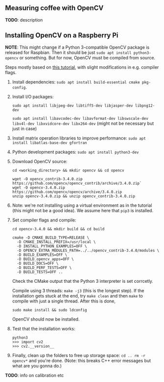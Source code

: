 ## Measuring coffee with OpenCV

**TODO**: description


## Installing OpenCV on a Raspberry Pi

**NOTE**: This might change if a Python 3-compatible OpenCV package is released for Raspbian. Then it should be just `sudo apt install python3-opencv` or something. But for now, OpenCV must be compiled from source.

Steps mostly based on [this tutorial](https://www.pyimagesearch.com/2016/04/18/install-guide-raspberry-pi-3-raspbian-jessie-opencv-3/), with slight modifications in e.g. compiler flags.

1. Install dependencies: `sudo apt install build-essential cmake pkg-config`.
1. Install  I/O packages:

   `sudo apt install libjpeg-dev libtiff5-dev libjasper-dev libpng12-dev`

   `sudo apt install libavcodec-dev libavformat-dev libswscale-dev libv4l-dev libxvidcore-dev libx264-dev` (might not be necessary but just in case)

1. Install matrix operation libraries to improve performance: `sudo apt install libatlas-base-dev gfortran`
1. Python development packages: `sudo apt install python3-dev`
1. Download OpenCV source:

   `cd <working_directory> && mkdir opencv && cd opencv`

   ```
   wget -O opencv_contrib-3.4.0.zip https://github.com/opencv/opencv_contrib/archive/3.4.0.zip`
   wget -O opencv-3.4.0.zip https://github.com/opencv/opencv/archive/3.4.0.zip
   unzip opencv-3.4.0.zip && unzip opencv_contrib-3.4.0.zip
   ```

1. Note: we're not installing using a virtual environment as in the tutorial (this might not be a good idea). We assume here that `pip3` is installed.
1. Set compiler flags and compile:

   `cd opencv-3.4.0 && mkdir build && cd build`

   ```
   cmake -D CMAKE_BUILD_TYPE=RELEASE \
     -D CMAKE_INSTALL_PREFIX=/usr/local \
	 -D INSTALL_PYTHON_EXAMPLES=OFF \
	 -D OPENCV_EXTRA_MODULES_PATH=../../opencv_contrib-3.4.0/modules \
	 -D BUILD_EXAMPLES=OFF \
	 -D BUILD_opencv_apps=OFF \
	 -D BUILD_DOCS=OFF \
	 -D BUILD_PERF_TESTS=OFF \
	 -D BUILD_TESTS=OFF ..
   ```

   Check the CMake output that the Python 3 interpreter is set corrcetly.

   Compile using 3 threads: `make -j3` (this is the longest step). If the installation gets stuck at the end, try `make clean` and then `make` to compile with just a single thread. After this is done,

   `sudo make install && sudo ldconfig`

	OpenCV should now be installed.

1. Test that the installation works:

   ```
   python3
   >>> import cv2
   >>> cv2.__version__
   ```

1. Finally, clean up the folders to free up storage space: `cd .. rm -r opencv*` and you're done. (Note: this breaks C++ error messages but what are you gonna do.)

**TODO**: info on calibration etc
